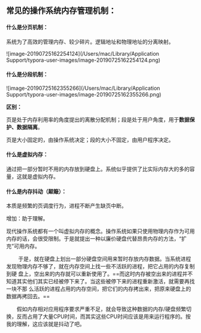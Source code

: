 ## 常见的操作系统内存管理机制：

#### 什么是分页机制：

系统为了高效的管理内存、较少碎片。逻辑地址和物理地址的分离映射。

![image-20190725162254124](/Users/mac/Library/Application Support/typora-user-images/image-20190725162254124.png)

#### 什么是分段机制：

![image-20190725162355266](/Users/mac/Library/Application Support/typora-user-images/image-20190725162355266.png)

 **区别：**

页是处于内存利用率的角度提出的离散分配机制；段是处于用户角度，用于**数据保护、数据隔离**。

页是大小固定的，由操作系统决定；段的大小不固定，由用户程序决定。

#### 什么是虚拟内存：

 通过把一部分暂时不用的内存放到硬盘上。系统似乎提供了比实际内存大的多的容量，这就是虚拟内存。

#### 什么是内存抖动（颠簸）：

本质是频繁的页调度行为，进程不断产生缺页中断。

增加：助于理解。

现代操作系统都有一个叫虚拟内存的概念。操作系统如果只使用物理内存作为可用内存的话，会很受限制。于是就提出一种以廉价硬盘代替昂贵内存的方法，“扩充”可用内存。

　 　于是，就在硬盘上划出一部分硬盘空间用来暂时存放内存数据。当系统进程发现物理内存不够了，就在内存空间上找一些不活跃的进程，把它占用的内存复制到硬 盘上，空出来的内存就可以重新使用了。==而这时内存被空出来的进程并不知道其实他们其实已经被停下来了。当这些被停下来的进程重新激活，就需要再找一块不那 么活跃的进程占用的内存空间，把它们的内存拷出来，把原来硬盘上的数据再拷回去。==

　　假如内存相对应用程序要求严重不足，就会导致这种数据的内存/硬盘频繁切换，反而占用了大量CPU时间，而其实这些CPU时间应该是用来运行程序的。按我的理解，这应该就是抖动了吧。 
